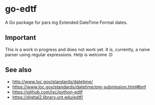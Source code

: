 # go-edtf

A Go package for pars ing Extended DateTime Format dates.

## Important

This is a work in progress and does not work yet. It is, currently, a naive parser using regular expressions. Help is welcome :D

## See also

* http://www.loc.gov/standards/datetime/
* https://www.loc.gov/standards/datetime/pre-submission.html#bnf
* https://github.com/ixc/python-edtf
* https://digital2.library.unt.edu/edtf/
